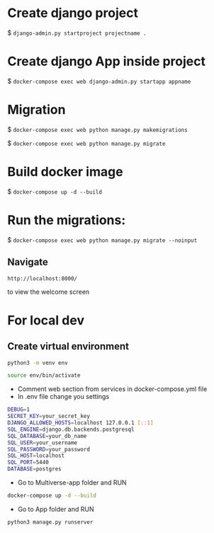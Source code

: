 # Create django project

$ `django-admin.py startproject projectname .`

# Create django App inside project

$ `docker-compose exec web django-admin.py startapp appname`

# Migration

$ `docker-compose exec web python manage.py makemigrations`

$ `docker-compose exec web python manage.py migrate`

# Build docker image

$ `docker-compose up -d --build`

# Run the migrations:

$ `docker-compose exec web python manage.py migrate --noinput`




## Navigate

 `http://localhost:8000/`
  
  to view the welcome screen



# For local dev
## Create virtual environment 
```bash
python3 -m venv env
```
```bash
source env/bin/activate
```

* Comment web section from services in docker-compose.yml file
* In .env file change you settings
```bash
DEBUG=1
SECRET_KEY=your_secret_key
DJANGO_ALLOWED_HOSTS=localhost 127.0.0.1 [::1]
SQL_ENGINE=django.db.backends.postgresql
SQL_DATABASE=your_db_name
SQL_USER=your_username
SQL_PASSWORD=your_password
SQL_HOST=localhost
SQL_PORT=5440
DATABASE=postgres
```

* Go to Multiverse-app folder and RUN
```bash
docker-compose up -d --build
```

* Go to App folder and RUN
```bash
python3 manage.py runserver
```
